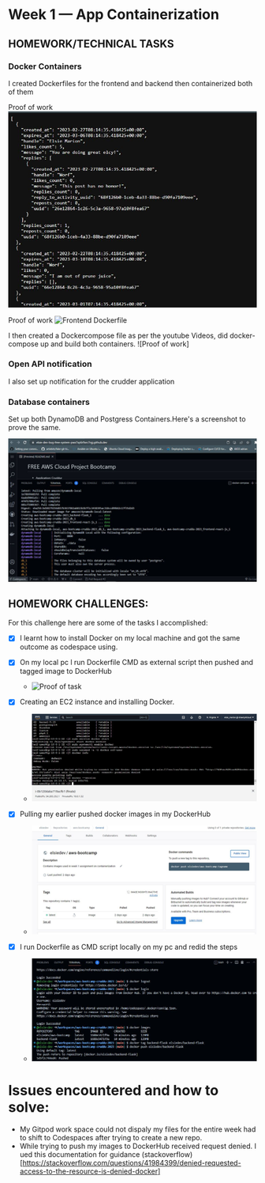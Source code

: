 # Week 1 — App Containerization

## HOMEWORK/TECHNICAL TASKS

### Docker Containers
I created Dockerfiles for the frontend and backend then containerized both of them 

Proof of work ![Backend Dockerfile](assets/Week%201%20docker%20backend%20container.JPG)


Proof of work ![Frontend Dockerfile]()


I then created a Dockercompose file as per the youtube Videos, did docker-compose up and build both containers.
![Proof of work]

### Open API notification

I also set up notification for the crudder application

### Database containers

Set up both DynamoDB and Postgress Containers.Here's a screenshot to prove the same.

![Database Containers](assets/Week%201%20dynamo%20db.JPG)

## HOMEWORK CHALLENGES:

For this challenge here are some of the tasks l accomplished:
- [x] I learnt how to install Docker on my local machine and got the same outcome as codespace using.
- [x] On my local pc l run Dockerfile CMD as external script then pushed and tagged image to DockerHub
  - ![Proof of task]()
  
- [x] Creating an EC2 instance and installing Docker.
  - ![Proof of task](assets/Week1%20EC2%20docker%20installation.JPG)
  
- [x] Pulling my earlier pushed docker images in my DockerHub
  - ![Proof of task](assets/Week1%20pulled%20docker%20images.JPG)
  
- [x] I run Dockerfile as CMD script locally on my pc and redid the steps
  - ![Proof of task](assets/Week1%20docker%20tag%20and%20push.JPG)
  
# Issues encountered and how to solve:
- My Gitpod work space could not dispaly my files for the entire week had to shift to Codespaces after trying to create a new repo.
- While trying to push my images to DockerHub received request denied. I ued this documentation for guidance (stackoverflow)[https://stackoverflow.com/questions/41984399/denied-requested-access-to-the-resource-is-denied-docker]
 
